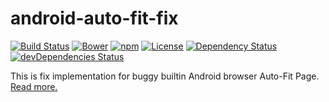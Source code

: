 # android-auto-fit-fix

[![Build Status](https://img.shields.io/travis/yivo/android-auto-fit-fix/master.svg)](https://travis-ci.org/yivo/android-auto-fit-fix)
[![Bower](https://img.shields.io/bower/v/android-auto-fit-fix.svg)](https://github.com/yivo/android-auto-fit-fix)
[![npm](https://img.shields.io/npm/v/android-auto-fit-fix.svg)](https://www.npmjs.com/package/android-auto-fit-fix)
[![License](https://img.shields.io/github/license/yivo/android-auto-fit-fix.svg)](https://github.com/yivo/android-auto-fit-fix)
[![Dependency Status](https://img.shields.io/david/yivo/android-auto-fit-fix.svg)](https://david-dm.org/yivo/android-auto-fit-fix)
[![devDependencies Status](https://img.shields.io/david/dev/yivo/android-auto-fit-fix.svg)](https://david-dm.org/yivo/android-auto-fit-fix?type=dev)

This is fix implementation for buggy builtin Android browser Auto-Fit Page. [Read more.](http://www.matt-helps.com/android-browser-auto-fit-fix/)
